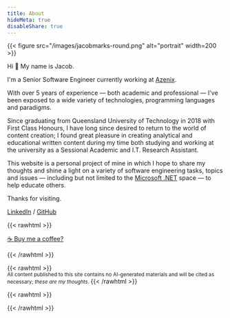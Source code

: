 ```yaml
---
title: About
hideMeta: true
disableShare: true
---
```


{{< figure src="/images/jacobmarks-round.png" alt="portrait" width=200 >}}

Hi 👋 My name is Jacob.

I'm a Senior Software Engineer currently working at [Azenix](http://azenix.com.au/).

With over 5 years of experience &mdash; both academic and professional &mdash; I've been exposed to a wide variety of technologies, programming languages and paradigms.

Since graduating from Queensland University of Technology in 2018 with First Class Honours, I have long since desired to return to the world of content creation; I found great pleasure in creating analytical and educational written content during my time both studying and working at the university as a Sessional Academic and I.T. Research Assistant.

This website is a personal project of mine in which I hope to share my thoughts and shine a light on a variety of software engineering tasks, topics and issues &mdash; including but not limited to the [Microsoft .NET](https://dotnet.microsoft.com/) space &mdash; to help educate others.

Thanks for visiting.

[LinkedIn](https://www.linkedin.com/in/jacobjmarks) / [GitHub](https://github.com/jacobjmarks)

{{< rawhtml >}}
<p><a href="javascript:void(0)" onclick="document.getElementById('bmc-wbtn').click()">☕ Buy me a coffee?</a></p>
{{< /rawhtml >}}

{{< rawhtml >}}
<br/>
<small>
All content published to this site contains no AI-generated materials and will be cited as necessary; <i>these are my thoughts</i>.
</small>
{{< /rawhtml >}}

{{< rawhtml >}}
<script data-name="BMC-Widget" data-cfasync="false" src="https://cdnjs.buymeacoffee.com/1.0.0/widget.prod.min.js" data-id="jacobjmarks" data-description="Support me on Buy me a coffee!" data-message="" data-color="#5F7FFF" data-position="Right" data-x_margin="18" data-y_margin="18"></script>
{{< /rawhtml >}}
